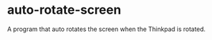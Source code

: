 auto-rotate-screen
==================

A program that auto rotates the screen when the Thinkpad is rotated.
